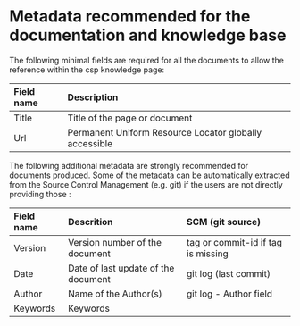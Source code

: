 # Metadata recommended for the documentation and knowledge base

The following minimal fields are required for all the documents to allow the reference within the csp knowledge page:

| Field name | Description |
| :--- | :--- |
| Title | Title of the page or document |
| Url |  Permanent Uniform Resource Locator  globally accessible |

The following additional metadata are strongly recommended for documents produced. Some of the metadata can be automatically extracted from the Source Control Management (e.g. git) if the users are not directly providing those :

|Field name | Descrition | SCM (git source)|
| :--- | :--- | :--- |
| Version | Version number of the document | tag or commit-id if tag is missing |
| Date | Date of last update of the document | git log (last commit) |
| Author | Name of the Author(s) |  git log - Author field |
| Keywords | Keywords | | 


